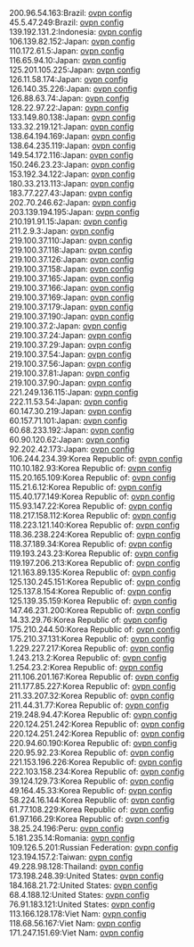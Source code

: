 200.96.54.163:Brazil: [ovpn config](vpn/200_96_54_163.ovpn)  
45.5.47.249:Brazil: [ovpn config](vpn/45_5_47_249.ovpn)  
139.192.131.2:Indonesia: [ovpn config](vpn/139_192_131_2.ovpn)  
106.139.82.152:Japan: [ovpn config](vpn/106_139_82_152.ovpn)  
110.172.61.5:Japan: [ovpn config](vpn/110_172_61_5.ovpn)  
116.65.94.10:Japan: [ovpn config](vpn/116_65_94_10.ovpn)  
125.201.105.225:Japan: [ovpn config](vpn/125_201_105_225.ovpn)  
126.11.58.174:Japan: [ovpn config](vpn/126_11_58_174.ovpn)  
126.140.35.226:Japan: [ovpn config](vpn/126_140_35_226.ovpn)  
126.88.63.74:Japan: [ovpn config](vpn/126_88_63_74.ovpn)  
128.22.97.22:Japan: [ovpn config](vpn/128_22_97_22.ovpn)  
133.149.80.138:Japan: [ovpn config](vpn/133_149_80_138.ovpn)  
133.32.219.121:Japan: [ovpn config](vpn/133_32_219_121.ovpn)  
138.64.194.169:Japan: [ovpn config](vpn/138_64_194_169.ovpn)  
138.64.235.119:Japan: [ovpn config](vpn/138_64_235_119.ovpn)  
149.54.172.116:Japan: [ovpn config](vpn/149_54_172_116.ovpn)  
150.246.23.23:Japan: [ovpn config](vpn/150_246_23_23.ovpn)  
153.192.34.122:Japan: [ovpn config](vpn/153_192_34_122.ovpn)  
180.33.213.113:Japan: [ovpn config](vpn/180_33_213_113.ovpn)  
183.77.227.43:Japan: [ovpn config](vpn/183_77_227_43.ovpn)  
202.70.246.62:Japan: [ovpn config](vpn/202_70_246_62.ovpn)  
203.139.194.195:Japan: [ovpn config](vpn/203_139_194_195.ovpn)  
210.191.91.15:Japan: [ovpn config](vpn/210_191_91_15.ovpn)  
211.2.9.3:Japan: [ovpn config](vpn/211_2_9_3.ovpn)  
219.100.37.110:Japan: [ovpn config](vpn/219_100_37_110.ovpn)  
219.100.37.118:Japan: [ovpn config](vpn/219_100_37_118.ovpn)  
219.100.37.126:Japan: [ovpn config](vpn/219_100_37_126.ovpn)  
219.100.37.158:Japan: [ovpn config](vpn/219_100_37_158.ovpn)  
219.100.37.165:Japan: [ovpn config](vpn/219_100_37_165.ovpn)  
219.100.37.166:Japan: [ovpn config](vpn/219_100_37_166.ovpn)  
219.100.37.169:Japan: [ovpn config](vpn/219_100_37_169.ovpn)  
219.100.37.179:Japan: [ovpn config](vpn/219_100_37_179.ovpn)  
219.100.37.190:Japan: [ovpn config](vpn/219_100_37_190.ovpn)  
219.100.37.2:Japan: [ovpn config](vpn/219_100_37_2.ovpn)  
219.100.37.24:Japan: [ovpn config](vpn/219_100_37_24.ovpn)  
219.100.37.29:Japan: [ovpn config](vpn/219_100_37_29.ovpn)  
219.100.37.54:Japan: [ovpn config](vpn/219_100_37_54.ovpn)  
219.100.37.56:Japan: [ovpn config](vpn/219_100_37_56.ovpn)  
219.100.37.81:Japan: [ovpn config](vpn/219_100_37_81.ovpn)  
219.100.37.90:Japan: [ovpn config](vpn/219_100_37_90.ovpn)  
221.249.136.115:Japan: [ovpn config](vpn/221_249_136_115.ovpn)  
222.11.53.54:Japan: [ovpn config](vpn/222_11_53_54.ovpn)  
60.147.30.219:Japan: [ovpn config](vpn/60_147_30_219.ovpn)  
60.157.71.101:Japan: [ovpn config](vpn/60_157_71_101.ovpn)  
60.68.233.192:Japan: [ovpn config](vpn/60_68_233_192.ovpn)  
60.90.120.62:Japan: [ovpn config](vpn/60_90_120_62.ovpn)  
92.202.42.173:Japan: [ovpn config](vpn/92_202_42_173.ovpn)  
106.244.234.39:Korea Republic of: [ovpn config](vpn/106_244_234_39.ovpn)  
110.10.182.93:Korea Republic of: [ovpn config](vpn/110_10_182_93.ovpn)  
115.20.165.109:Korea Republic of: [ovpn config](vpn/115_20_165_109.ovpn)  
115.21.6.12:Korea Republic of: [ovpn config](vpn/115_21_6_12.ovpn)  
115.40.177.149:Korea Republic of: [ovpn config](vpn/115_40_177_149.ovpn)  
115.93.147.22:Korea Republic of: [ovpn config](vpn/115_93_147_22.ovpn)  
118.217.158.112:Korea Republic of: [ovpn config](vpn/118_217_158_112.ovpn)  
118.223.121.140:Korea Republic of: [ovpn config](vpn/118_223_121_140.ovpn)  
118.36.238.224:Korea Republic of: [ovpn config](vpn/118_36_238_224.ovpn)  
118.37.189.34:Korea Republic of: [ovpn config](vpn/118_37_189_34.ovpn)  
119.193.243.23:Korea Republic of: [ovpn config](vpn/119_193_243_23.ovpn)  
119.197.206.213:Korea Republic of: [ovpn config](vpn/119_197_206_213.ovpn)  
121.163.89.135:Korea Republic of: [ovpn config](vpn/121_163_89_135.ovpn)  
125.130.245.151:Korea Republic of: [ovpn config](vpn/125_130_245_151.ovpn)  
125.137.8.154:Korea Republic of: [ovpn config](vpn/125_137_8_154.ovpn)  
125.139.35.159:Korea Republic of: [ovpn config](vpn/125_139_35_159.ovpn)  
147.46.231.200:Korea Republic of: [ovpn config](vpn/147_46_231_200.ovpn)  
14.33.29.76:Korea Republic of: [ovpn config](vpn/14_33_29_76.ovpn)  
175.210.244.50:Korea Republic of: [ovpn config](vpn/175_210_244_50.ovpn)  
175.210.37.131:Korea Republic of: [ovpn config](vpn/175_210_37_131.ovpn)  
1.229.227.217:Korea Republic of: [ovpn config](vpn/1_229_227_217.ovpn)  
1.243.213.2:Korea Republic of: [ovpn config](vpn/1_243_213_2.ovpn)  
1.254.23.2:Korea Republic of: [ovpn config](vpn/1_254_23_2.ovpn)  
211.106.201.167:Korea Republic of: [ovpn config](vpn/211_106_201_167.ovpn)  
211.177.85.227:Korea Republic of: [ovpn config](vpn/211_177_85_227.ovpn)  
211.33.207.32:Korea Republic of: [ovpn config](vpn/211_33_207_32.ovpn)  
211.44.31.77:Korea Republic of: [ovpn config](vpn/211_44_31_77.ovpn)  
219.248.94.47:Korea Republic of: [ovpn config](vpn/219_248_94_47.ovpn)  
220.124.251.242:Korea Republic of: [ovpn config](vpn/220_124_251_242.ovpn)  
220.124.251.242:Korea Republic of: [ovpn config](vpn/220_124_251_242.ovpn)  
220.94.60.190:Korea Republic of: [ovpn config](vpn/220_94_60_190.ovpn)  
220.95.92.23:Korea Republic of: [ovpn config](vpn/220_95_92_23.ovpn)  
221.153.196.226:Korea Republic of: [ovpn config](vpn/221_153_196_226.ovpn)  
222.103.158.234:Korea Republic of: [ovpn config](vpn/222_103_158_234.ovpn)  
39.124.129.73:Korea Republic of: [ovpn config](vpn/39_124_129_73.ovpn)  
49.164.45.33:Korea Republic of: [ovpn config](vpn/49_164_45_33.ovpn)  
58.224.16.144:Korea Republic of: [ovpn config](vpn/58_224_16_144.ovpn)  
61.77.108.229:Korea Republic of: [ovpn config](vpn/61_77_108_229.ovpn)  
61.97.166.29:Korea Republic of: [ovpn config](vpn/61_97_166_29.ovpn)  
38.25.24.196:Peru: [ovpn config](vpn/38_25_24_196.ovpn)  
5.181.235.14:Romania: [ovpn config](vpn/5_181_235_14.ovpn)  
109.126.5.201:Russian Federation: [ovpn config](vpn/109_126_5_201.ovpn)  
123.194.157.2:Taiwan: [ovpn config](vpn/123_194_157_2.ovpn)  
49.228.98.128:Thailand: [ovpn config](vpn/49_228_98_128.ovpn)  
173.198.248.39:United States: [ovpn config](vpn/173_198_248_39.ovpn)  
184.168.21.72:United States: [ovpn config](vpn/184_168_21_72.ovpn)  
68.4.188.12:United States: [ovpn config](vpn/68_4_188_12.ovpn)  
76.91.183.121:United States: [ovpn config](vpn/76_91_183_121.ovpn)  
113.166.128.178:Viet Nam: [ovpn config](vpn/113_166_128_178.ovpn)  
118.68.56.167:Viet Nam: [ovpn config](vpn/118_68_56_167.ovpn)  
171.247.151.69:Viet Nam: [ovpn config](vpn/171_247_151_69.ovpn)  
